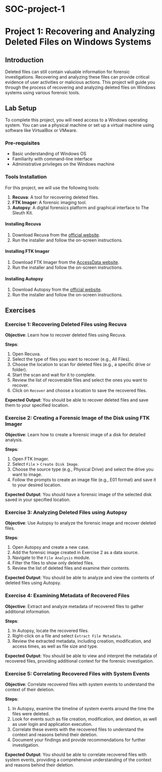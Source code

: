 # SOC-project-1

# Project 1: Recovering and Analyzing Deleted Files on Windows Systems

## Introduction
Deleted files can still contain valuable information for forensic investigations. Recovering and analyzing these files can provide critical evidence of user activities or malicious actions. This project will guide you through the process of recovering and analyzing deleted files on Windows systems using various forensic tools.

## Lab Setup
To complete this project, you will need access to a Windows operating system. You can use a physical machine or set up a virtual machine using software like VirtualBox or VMware.

### Pre-requisites
- Basic understanding of Windows OS
- Familiarity with command-line interface
- Administrative privileges on the Windows machine

### Tools Installation
For this project, we will use the following tools:
1. **Recuva**: A tool for recovering deleted files.
2. **FTK Imager**: A forensic imaging tool.
3. **Autopsy**: A digital forensics platform and graphical interface to The Sleuth Kit.

#### Installing Recuva
1. Download Recuva from the [official website](https://www.ccleaner.com/recuva).
2. Run the installer and follow the on-screen instructions.

#### Installing FTK Imager
1. Download FTK Imager from the [AccessData website](https://accessdata.com/product-download).
2. Run the installer and follow the on-screen instructions.

#### Installing Autopsy
1. Download Autopsy from the [official website](https://www.sleuthkit.org/autopsy/).
2. Run the installer and follow the on-screen instructions.

## Exercises

### Exercise 1: Recovering Deleted Files using Recuva
**Objective**: Learn how to recover deleted files using Recuva.

**Steps**:
1. Open Recuva.
2. Select the type of files you want to recover (e.g., All Files).
3. Choose the location to scan for deleted files (e.g., a specific drive or folder).
4. Start the scan and wait for it to complete.
5. Review the list of recoverable files and select the ones you want to recover.
6. Click on `Recover` and choose a location to save the recovered files.

**Expected Output**: You should be able to recover deleted files and save them to your specified location.

### Exercise 2: Creating a Forensic Image of the Disk using FTK Imager
**Objective**: Learn how to create a forensic image of a disk for detailed analysis.

**Steps**:
1. Open FTK Imager.
2. Select `File` > `Create Disk Image`.
3. Choose the source type (e.g., Physical Drive) and select the drive you want to image.
4. Follow the prompts to create an image file (e.g., E01 format) and save it to your desired location.

**Expected Output**: You should have a forensic image of the selected disk saved in your specified location.

### Exercise 3: Analyzing Deleted Files using Autopsy
**Objective**: Use Autopsy to analyze the forensic image and recover deleted files.

**Steps**:
1. Open Autopsy and create a new case.
2. Add the forensic image created in Exercise 2 as a data source.
3. Navigate to the `File Analysis` module.
4. Filter the files to show only deleted files.
5. Review the list of deleted files and examine their contents.

**Expected Output**: You should be able to analyze and view the contents of deleted files using Autopsy.

### Exercise 4: Examining Metadata of Recovered Files
**Objective**: Extract and analyze metadata of recovered files to gather additional information.

**Steps**:
1. In Autopsy, locate the recovered files.
2. Right-click on a file and select `Extract File Metadata`.
3. Review the extracted metadata, including creation, modification, and access times, as well as file size and type.

**Expected Output**: You should be able to view and interpret the metadata of recovered files, providing additional context for the forensic investigation.

### Exercise 5: Correlating Recovered Files with System Events
**Objective**: Correlate recovered files with system events to understand the context of their deletion.

**Steps**:
1. In Autopsy, examine the timeline of system events around the time the files were deleted.
2. Look for events such as file creation, modification, and deletion, as well as user login and application execution.
3. Correlate these events with the recovered files to understand the context and reasons behind their deletion.
4. Document your findings and provide recommendations for further investigation.

**Expected Output**: You should be able to correlate recovered files with system events, providing a comprehensive understanding of the context and reasons behind their deletion.
